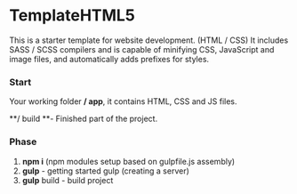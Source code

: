 # TemplateHTML5
 
 This is a starter template for website development. (HTML / CSS) It includes SASS / SCSS compilers and is capable of minifying CSS, JavaScript and image files, and automatically adds prefixes for styles.

### Start

Your working folder **/ app**, it contains HTML, CSS and JS files.

**/ build **- Finished part of the project.

### Phase

1) **npm i** (npm modules setup based on gulpfile.js assembly)
2) **gulp** - getting started gulp (creating a server)
3) **gulp** build - build project

